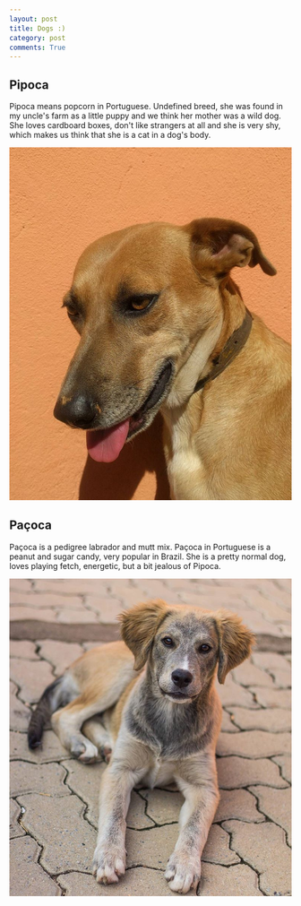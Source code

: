 ```yaml
---
layout: post
title: Dogs :)
category: post
comments: True
---
```


## Pipoca

Pipoca means popcorn in Portuguese. Undefined breed, she was found in my uncle's farm as a little puppy and we think her mother was a wild dog. She loves cardboard boxes, don't like strangers at all and she is very shy, which makes us think that she is a cat in a dog's body.

![Pipoca](/public/images/pipoca.jpg "Pipoca")

## Paçoca

Paçoca is a pedigree labrador and mutt mix. Paçoca in Portuguese is a peanut and sugar candy, very popular in Brazil. She is a pretty normal dog, loves playing fetch, energetic, but a bit jealous of Pipoca.

![Paçoca](/public/images/pacoca.jpg "Paçoca")
